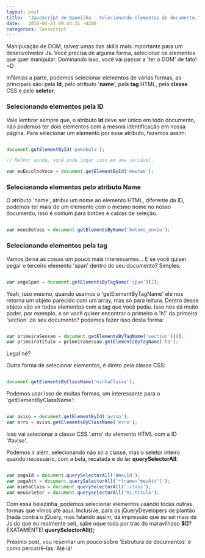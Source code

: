 ```yaml
---
layout: post
title:  "JavaScript de Baunilha - Selecionando elementos do documento."
date:   2016-04-21 09:44:31 -0200
categories: Javascript
---
```


Manipulação de DOM, talvez umas das skills mais importante para um desenvolvedor Js. Você precisa de alguma forma, selecionar os elementos que quer manipular.
Dominando isso, você vai passar a 'ter o DOM' de fato! =D

Infâmias a parte, podemos selecionar elementos de várias formas, as principais são: pela **Id**, pelo atributo '**name**', pela **tag** HTML, pela **classe** CSS  e pelo **seletor**.

### Selecionando elementos pela ID

Vale lembrar sempre que, o atributo **Id** deve ser único em todo documento, não podemos ter dois elementos com a mesma identificação em nossa página.
Para selecionar um elemento por esse atributo, fazemos assim:

```javascript

document.getElementById('pokebola');

// Melhor ainda, você pode jogar isso em uma variável.

var euEscolhoVoce = document.getElementById('mewtwo');

```

### Selecionando elementos pelo atributo Name

O atributo 'name', atribui um nome ao elemento HTML, diferente da ID, podemos ter mais de um elemento com o mesmo nome no nosso documento, isso é comum para botões e caixas de seleção.

```javascript

var meusBotoes = document.getElementsByName('botoes_envio');

```

### Selecionando elementos pela tag

Vamos deixa as coisas um pouco mais interessantes... E se você quiser pegar o terceiro elemento 'span' dentro do seu documento? Simples:

```javascript

var pegaSpan = document.getElementsByTagName('span')[2];

```

Yeah, isso mesmo, quando usamos o 'getElementByTagName' ele nos retorna um objeto parecido com um array, mas só para leitura.
Dentro desse objeto vão vir todos elementos com a tag que você pediu.
Isso nos dá muito poder, por exemplo, e se você quiser encontrar o primeiro o 'h1' da primeira 'section' do seu documento? podemos fazer isso desta forma:

```javascript

var primeiraSessao = document.getElementsByTagName('section')[0];
var primeiroTitulo = primeiraSessao.getElementsByTagName('h1');

```

Legal né?

Outra forma de selecionar elementos, é direto pela classe CSS:

```javascript

document.getElementsByClassName('minhaClasse');

```

Podemos usar isso de muitas formas, um interessante para o 'getElementByClassName':

```javascript

var aviso = document.getElementById('aviso');
var erro = aviso.getElementsByClassName('erro');

```

Isso vai selecionar a classe CSS '.erro' do elemento HTML com a ID '#aviso'.

Podemos ir além, selecionando não só a classe, mas o seletor inteiro quando necessário, com a bela, recatada e do lar **querySelectorAll**:

```javascript

var pegaId = document.querySelectorAll('#meuId');
var pegaAtt = document.querySelectorAll('*[name="meuAtt"]');
var minhaClass = document.querySelectorAll('.class');
var meuSeletor = document.querySelectorAll('h1.titulo');

```

Com essa belezinha, podemos selecionar elementos usando todas outras formas que vimos até aqui.
Inclusive, para os jQueryDevelopers de plantão (nada contra o jQuery, mas falando assim, dá impressão que eu sei mais de Js do que eu realmente sei), sabe oque roda por tras do maravilhoso **$()**?
EXATAMENTE! **querySelectorAll();**

Próximo post, vou resenhar um pouco sobre 'Estrutura de documentos' e como percorrê-las. Até lá!
